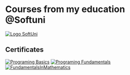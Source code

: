 # Courses from my education @Softuni<br>
[![Logo SoftUni](https://user-images.githubusercontent.com/113022603/188855109-f3fd8228-d74a-4b20-8a22-c5758a5177f7.png)](https://softuni.bg/trainings/courses)

## Certificates
[![Programing Basics](https://user-images.githubusercontent.com/113022603/188857264-eccc12ad-6b77-401a-8b09-1bec19f82ba4.png)](https://softuni.bg/users/profile/certificates?username=Ikavrakov)
[![Programing Fundamentals](https://user-images.githubusercontent.com/115355512/216788696-24659ad3-bdf8-431b-9c14-31de80771e5d.jpg)](https://softuni.bg/users/profile/certificates?username=Ikavrakov)
[![FundamentalsInMathematics](https://user-images.githubusercontent.com/115355512/216788790-b5445182-41b5-40b7-9e61-51e59dafdddc.jpg)](https://softuni.bg/users/profile/certificates?username=Ikavrakov)


<!--
**ivaylokavrakov/ivaylokavrakov** is a ✨ _special_ ✨ repository because its `README.md` (this file) appears on your GitHub profile.

Here are some ideas to get you started:

- 🔭 I’m currently working on ...
- 🌱 I’m currently learning ...
- 👯 I’m looking to collaborate on ...
- 🤔 I’m looking for help with ...
- 💬 Ask me about ...
- 📫 How to reach me: ...
- 😄 Pronouns: ...
- ⚡ Fun fact: ...
-->
